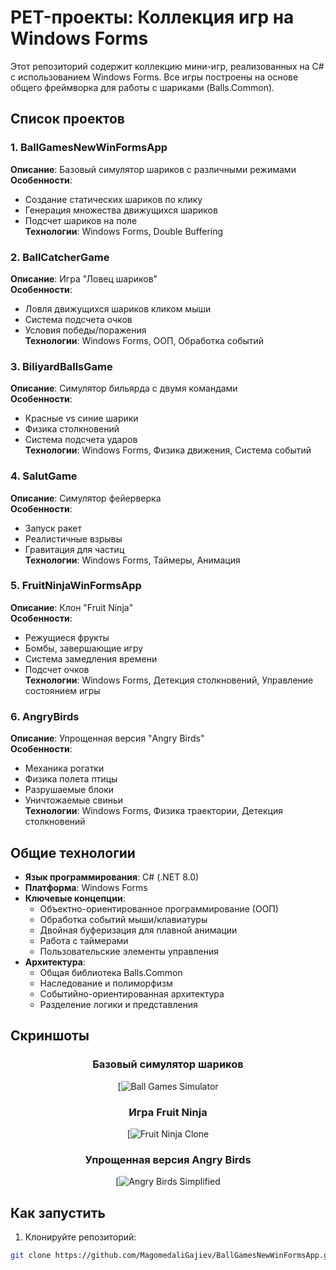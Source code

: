 # PET-проекты: Коллекция игр на Windows Forms
Этот репозиторий содержит коллекцию мини-игр, реализованных на C# с использованием Windows Forms. Все игры построены на основе общего фреймворка для работы с шариками (Balls.Common).

## Список проектов

### 1. BallGamesNewWinFormsApp
**Описание**: Базовый симулятор шариков с различными режимами  
**Особенности**:  
- Создание статических шариков по клику  
- Генерация множества движущихся шариков  
- Подсчет шариков на поле  
**Технологии**: Windows Forms, Double Buffering  

### 2. BallCatcherGame
**Описание**: Игра "Ловец шариков"  
**Особенности**:  
- Ловля движущихся шариков кликом мыши  
- Система подсчета очков  
- Условия победы/поражения  
**Технологии**: Windows Forms, ООП, Обработка событий  

### 3. BiliyardBallsGame
**Описание**: Симулятор бильярда с двумя командами  
**Особенности**:  
- Красные vs синие шарики  
- Физика столкновений  
- Система подсчета ударов  
**Технологии**: Windows Forms, Физика движения, Система событий  

### 4. SalutGame
**Описание**: Симулятор фейерверка  
**Особенности**:  
- Запуск ракет  
- Реалистичные взрывы  
- Гравитация для частиц  
**Технологии**: Windows Forms, Таймеры, Анимация  

### 5. FruitNinjaWinFormsApp
**Описание**: Клон "Fruit Ninja"  
**Особенности**:  
- Режущиеся фрукты  
- Бомбы, завершающие игру  
- Система замедления времени  
- Подсчет очков  
**Технологии**: Windows Forms, Детекция столкновений, Управление состоянием игры  

### 6. AngryBirds
**Описание**: Упрощенная версия "Angry Birds"  
**Особенности**:  
- Механика рогатки  
- Физика полета птицы  
- Разрушаемые блоки  
- Уничтожаемые свиньи  
**Технологии**: Windows Forms, Физика траектории, Детекция столкновений  

## Общие технологии
- **Язык программирования**: C# (.NET 8.0)  
- **Платформа**: Windows Forms  
- **Ключевые концепции**:  
  - Объектно-ориентированное программирование (ООП)  
  - Обработка событий мыши/клавиатуры  
  - Двойная буферизация для плавной анимации  
  - Работа с таймерами  
  - Пользовательские элементы управления  
- **Архитектура**:  
  - Общая библиотека Balls.Common  
  - Наследование и полиморфизм  
  - Событийно-ориентированная архитектура  
  - Разделение логики и представления
 
## Скриншоты

<div align="center">
  
### Базовый симулятор шариков
[![Ball Games Simulator](https://github.com/user-attachments/assets/9bf20ea4-cf11-42c6-a371-52dc913952ad)


### Игра Fruit Ninja
[![Fruit Ninja Clone](https://github.com/user-attachments/assets/0c2c3f5a-4298-4207-ace5-3d71254ec50e)


### Упрощенная версия Angry Birds
[![Angry Birds Simplified](https://github.com/user-attachments/assets/f9d304a7-d4ea-4b04-b34d-2f813171e03c)


</div>

## Как запустить
1. Клонируйте репозиторий:
```bash
git clone https://github.com/MagomedaliGajiev/BallGamesNewWinFormsApp.git
